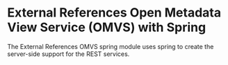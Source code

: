 <!-- SPDX-License-Identifier: Apache-2.0 -->
<!-- Copyright Contributors to the ODPi Egeria project.  -->

# External References Open Metadata View Service (OMVS) with Spring

The External References OMVS spring module uses spring to create the server-side support for the REST services.